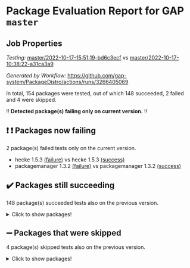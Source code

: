 # Package Evaluation Report for GAP `master`

## Job Properties

*Testing:* [master/2022-10-17-15:51:19-bd6c3ecf](https://github.com/gap-system/PackageDistro/blob/data/reports/master/2022-10-17-15:51:19-bd6c3ecf) vs [master/2022-10-17-10:38:22-a31ca3a9](https://github.com/gap-system/PackageDistro/blob/data/reports/master/2022-10-17-10:38:22-a31ca3a9)

*Generated by Workflow:* https://github.com/gap-system/PackageDistro/actions/runs/3266405069

In total, 154 packages were tested, out of which 148 succeeded, 2 failed and 4 were skipped.

:bangbang: **Detected package(s) failing only on current version.** :bangbang:

## :exclamation: :exclamation: Packages now failing

2 package(s) failed tests only on the current version.
- hecke 1.5.3 [(failure)](https://github.com/gap-system/PackageDistro/actions/runs/3266405069/jobs/5370358351) vs hecke 1.5.3 [(success)](https://github.com/gap-system/PackageDistro/actions/runs/3264211860/jobs/5364778922)
- packagemanager 1.3.2 [(failure)](https://github.com/gap-system/PackageDistro/actions/runs/3266405069/jobs/5370363822) vs packagemanager 1.3.2 [(success)](https://github.com/gap-system/PackageDistro/actions/runs/3264211860/jobs/5364783459)

## :heavy_check_mark: Packages still succeeding

148 package(s) succeeded tests also on the previous version.
<details><summary>Click to show packages!</summary>

- 4ti2interface 2022.09-01 [(success)](https://github.com/gap-system/PackageDistro/actions/runs/3266405069/jobs/5370349470)
- ace 5.6.1 [(success)](https://github.com/gap-system/PackageDistro/actions/runs/3266405069/jobs/5370349635)
- aclib 1.3.2 [(success)](https://github.com/gap-system/PackageDistro/actions/runs/3266405069/jobs/5370349847)
- agt 0.2 [(success)](https://github.com/gap-system/PackageDistro/actions/runs/3266405069/jobs/5370349967)
- alnuth 3.2.1 [(success)](https://github.com/gap-system/PackageDistro/actions/runs/3266405069/jobs/5370350082)
- anupq 3.2.6 [(success)](https://github.com/gap-system/PackageDistro/actions/runs/3266405069/jobs/5370350209)
- atlasrep 2.1.5 [(success)](https://github.com/gap-system/PackageDistro/actions/runs/3266405069/jobs/5370350345)
- autodoc 2022.07.10 [(success)](https://github.com/gap-system/PackageDistro/actions/runs/3266405069/jobs/5370350457)
- automata 1.15 [(success)](https://github.com/gap-system/PackageDistro/actions/runs/3266405069/jobs/5370350625)
- automgrp 1.3.2 [(success)](https://github.com/gap-system/PackageDistro/actions/runs/3266405069/jobs/5370350745)
- autpgrp 1.11 [(success)](https://github.com/gap-system/PackageDistro/actions/runs/3266405069/jobs/5370350850)
- cap 2022.10-04 [(success)](https://github.com/gap-system/PackageDistro/actions/runs/3266405069/jobs/5370350985)
- caratinterface 2.3.4 [(success)](https://github.com/gap-system/PackageDistro/actions/runs/3266405069/jobs/5370351113)
- cddinterface 2022.08.11 [(success)](https://github.com/gap-system/PackageDistro/actions/runs/3266405069/jobs/5370351241)
- circle 1.6.5 [(success)](https://github.com/gap-system/PackageDistro/actions/runs/3266405069/jobs/5370351383)
- classicpres 1.22 [(success)](https://github.com/gap-system/PackageDistro/actions/runs/3266405069/jobs/5370351505)
- cohomolo 1.6.10 [(success)](https://github.com/gap-system/PackageDistro/actions/runs/3266405069/jobs/5370351668)
- congruence 1.2.4 [(success)](https://github.com/gap-system/PackageDistro/actions/runs/3266405069/jobs/5370351777)
- corelg 1.56 [(success)](https://github.com/gap-system/PackageDistro/actions/runs/3266405069/jobs/5370351918)
- crime 1.6 [(success)](https://github.com/gap-system/PackageDistro/actions/runs/3266405069/jobs/5370352061)
- crisp 1.4.5 [(success)](https://github.com/gap-system/PackageDistro/actions/runs/3266405069/jobs/5370352201)
- crypting 0.10.3 [(success)](https://github.com/gap-system/PackageDistro/actions/runs/3266405069/jobs/5370352321)
- cryst 4.1.25 [(success)](https://github.com/gap-system/PackageDistro/actions/runs/3266405069/jobs/5370352446)
- crystcat 1.1.10 [(success)](https://github.com/gap-system/PackageDistro/actions/runs/3266405069/jobs/5370352593)
- ctbllib 1.3.4 [(success)](https://github.com/gap-system/PackageDistro/actions/runs/3266405069/jobs/5370352759)
- cubefree 1.19 [(success)](https://github.com/gap-system/PackageDistro/actions/runs/3266405069/jobs/5370352891)
- curlinterface 2.3.1 [(success)](https://github.com/gap-system/PackageDistro/actions/runs/3266405069/jobs/5370353031)
- cvec 2.7.6 [(success)](https://github.com/gap-system/PackageDistro/actions/runs/3266405069/jobs/5370353146)
- datastructures 0.2.7 [(success)](https://github.com/gap-system/PackageDistro/actions/runs/3266405069/jobs/5370353263)
- deepthought 1.0.6 [(success)](https://github.com/gap-system/PackageDistro/actions/runs/3266405069/jobs/5370353405)
- design 1.7 [(success)](https://github.com/gap-system/PackageDistro/actions/runs/3266405069/jobs/5370353529)
- difsets 2.3.1 [(success)](https://github.com/gap-system/PackageDistro/actions/runs/3266405069/jobs/5370353699)
- digraphs 1.6.0 [(success)](https://github.com/gap-system/PackageDistro/actions/runs/3266405069/jobs/5370353858)
- edim 1.3.6 [(success)](https://github.com/gap-system/PackageDistro/actions/runs/3266405069/jobs/5370353997)
- example 4.3.2 [(success)](https://github.com/gap-system/PackageDistro/actions/runs/3266405069/jobs/5370354102)
- examplesforhomalg 2022.10-01 [(success)](https://github.com/gap-system/PackageDistro/actions/runs/3266405069/jobs/5370354244)
- factint 1.6.3 [(success)](https://github.com/gap-system/PackageDistro/actions/runs/3266405069/jobs/5370354358)
- ferret 1.0.8 [(success)](https://github.com/gap-system/PackageDistro/actions/runs/3266405069/jobs/5370354506)
- fga 1.4.0 [(success)](https://github.com/gap-system/PackageDistro/actions/runs/3266405069/jobs/5370354628)
- fining 1.5.1 [(success)](https://github.com/gap-system/PackageDistro/actions/runs/3266405069/jobs/5370354843)
- float 1.0.3 [(success)](https://github.com/gap-system/PackageDistro/actions/runs/3266405069/jobs/5370355049)
- format 1.4.3 [(success)](https://github.com/gap-system/PackageDistro/actions/runs/3266405069/jobs/5370355179)
- forms 1.2.9 [(success)](https://github.com/gap-system/PackageDistro/actions/runs/3266405069/jobs/5370355333)
- fplsa 1.2.5 [(success)](https://github.com/gap-system/PackageDistro/actions/runs/3266405069/jobs/5370355465)
- fr 2.4.10 [(success)](https://github.com/gap-system/PackageDistro/actions/runs/3266405069/jobs/5370355610)
- francy 1.2.5 [(success)](https://github.com/gap-system/PackageDistro/actions/runs/3266405069/jobs/5370355739)
- fwtree 1.3 [(success)](https://github.com/gap-system/PackageDistro/actions/runs/3266405069/jobs/5370355852)
- gapdoc 1.6.6 [(success)](https://github.com/gap-system/PackageDistro/actions/runs/3266405069/jobs/5370355987)
- gauss 2022.10-01 [(success)](https://github.com/gap-system/PackageDistro/actions/runs/3266405069/jobs/5370356124)
- gaussforhomalg 2022.08-03 [(success)](https://github.com/gap-system/PackageDistro/actions/runs/3266405069/jobs/5370356253)
- gbnp 1.0.5 [(success)](https://github.com/gap-system/PackageDistro/actions/runs/3266405069/jobs/5370356392)
- generalizedmorphismsforcap 2022.09-01 [(success)](https://github.com/gap-system/PackageDistro/actions/runs/3266405069/jobs/5370356507)
- genss 1.6.8 [(success)](https://github.com/gap-system/PackageDistro/actions/runs/3266405069/jobs/5370356673)
- gradedmodules 2022.09-02 [(success)](https://github.com/gap-system/PackageDistro/actions/runs/3266405069/jobs/5370356878)
- gradedringforhomalg 2022.10-01 [(success)](https://github.com/gap-system/PackageDistro/actions/runs/3266405069/jobs/5370357078)
- grape 4.8.5 [(success)](https://github.com/gap-system/PackageDistro/actions/runs/3266405069/jobs/5370357294)
- groupoids 1.71 [(success)](https://github.com/gap-system/PackageDistro/actions/runs/3266405069/jobs/5370357538)
- grpconst 2.6.2 [(success)](https://github.com/gap-system/PackageDistro/actions/runs/3266405069/jobs/5370357724)
- guarana 0.96.3 [(success)](https://github.com/gap-system/PackageDistro/actions/runs/3266405069/jobs/5370357888)
- guava 3.17 [(success)](https://github.com/gap-system/PackageDistro/actions/runs/3266405069/jobs/5370357997)
- hap 1.47 [(success)](https://github.com/gap-system/PackageDistro/actions/runs/3266405069/jobs/5370358123)
- hapcryst 0.1.15 [(success)](https://github.com/gap-system/PackageDistro/actions/runs/3266405069/jobs/5370358238)
- help 3.5 [(success)](https://github.com/gap-system/PackageDistro/actions/runs/3266405069/jobs/5370358485)
- homalg 2022.08-04 [(success)](https://github.com/gap-system/PackageDistro/actions/runs/3266405069/jobs/5370358603)
- homalgtocas 2022.10-01 [(success)](https://github.com/gap-system/PackageDistro/actions/runs/3266405069/jobs/5370358766)
- idrel 2.44 [(success)](https://github.com/gap-system/PackageDistro/actions/runs/3266405069/jobs/5370358909)
- images 1.3.1 [(success)](https://github.com/gap-system/PackageDistro/actions/runs/3266405069/jobs/5370359022)
- intpic 0.3.0 [(success)](https://github.com/gap-system/PackageDistro/actions/runs/3266405069/jobs/5370359173)
- io 4.7.3 [(success)](https://github.com/gap-system/PackageDistro/actions/runs/3266405069/jobs/5370359315)
- io_forhomalg 2022.09-01 [(success)](https://github.com/gap-system/PackageDistro/actions/runs/3266405069/jobs/5370359492)
- irredsol 1.4.3 [(success)](https://github.com/gap-system/PackageDistro/actions/runs/3266405069/jobs/5370359662)
- json 2.1.0 [(success)](https://github.com/gap-system/PackageDistro/actions/runs/3266405069/jobs/5370359797)
- jupyterkernel 1.4.1 [(success)](https://github.com/gap-system/PackageDistro/actions/runs/3266405069/jobs/5370359956)
- jupyterviz 1.5.6 [(success)](https://github.com/gap-system/PackageDistro/actions/runs/3266405069/jobs/5370360107)
- kan 1.34 [(success)](https://github.com/gap-system/PackageDistro/actions/runs/3266405069/jobs/5370360242)
- kbmag 1.5.10 [(success)](https://github.com/gap-system/PackageDistro/actions/runs/3266405069/jobs/5370360375)
- laguna 3.9.5 [(success)](https://github.com/gap-system/PackageDistro/actions/runs/3266405069/jobs/5370360505)
- liealgdb 2.2.1 [(success)](https://github.com/gap-system/PackageDistro/actions/runs/3266405069/jobs/5370360660)
- liepring 2.7 [(success)](https://github.com/gap-system/PackageDistro/actions/runs/3266405069/jobs/5370360795)
- liering 2.4.2 [(success)](https://github.com/gap-system/PackageDistro/actions/runs/3266405069/jobs/5370360945)
- linearalgebraforcap 2022.10-01 [(success)](https://github.com/gap-system/PackageDistro/actions/runs/3266405069/jobs/5370361078)
- localizeringforhomalg 2022.09-01 [(success)](https://github.com/gap-system/PackageDistro/actions/runs/3266405069/jobs/5370361196)
- loops 3.4.2 [(success)](https://github.com/gap-system/PackageDistro/actions/runs/3266405069/jobs/5370361368)
- lpres 1.0.3 [(success)](https://github.com/gap-system/PackageDistro/actions/runs/3266405069/jobs/5370361524)
- majoranaalgebras 1.4 [(success)](https://github.com/gap-system/PackageDistro/actions/runs/3266405069/jobs/5370361695)
- mapclass 1.4.6 [(success)](https://github.com/gap-system/PackageDistro/actions/runs/3266405069/jobs/5370361835)
- matgrp 0.70 [(success)](https://github.com/gap-system/PackageDistro/actions/runs/3266405069/jobs/5370361949)
- matricesforhomalg 2022.10-05 [(success)](https://github.com/gap-system/PackageDistro/actions/runs/3266405069/jobs/5370362071)
- modisom 2.5.3 [(success)](https://github.com/gap-system/PackageDistro/actions/runs/3266405069/jobs/5370362181)
- modulepresentationsforcap 2022.10-02 [(success)](https://github.com/gap-system/PackageDistro/actions/runs/3266405069/jobs/5370362341)
- modules 2022.09-01 [(success)](https://github.com/gap-system/PackageDistro/actions/runs/3266405069/jobs/5370362460)
- monoidalcategories 2022.10-01 [(success)](https://github.com/gap-system/PackageDistro/actions/runs/3266405069/jobs/5370362610)
- nconvex 2022.09-01 [(success)](https://github.com/gap-system/PackageDistro/actions/runs/3266405069/jobs/5370362748)
- nilmat 1.4.2 [(success)](https://github.com/gap-system/PackageDistro/actions/runs/3266405069/jobs/5370362894)
- nock 1.5 [(success)](https://github.com/gap-system/PackageDistro/actions/runs/3266405069/jobs/5370363013)
- normalizinterface 1.3.4 [(success)](https://github.com/gap-system/PackageDistro/actions/runs/3266405069/jobs/5370363155)
- nq 2.5.8 [(success)](https://github.com/gap-system/PackageDistro/actions/runs/3266405069/jobs/5370363272)
- numericalsgps 1.3.1 [(success)](https://github.com/gap-system/PackageDistro/actions/runs/3266405069/jobs/5370363401)
- openmath 11.5.1 [(success)](https://github.com/gap-system/PackageDistro/actions/runs/3266405069/jobs/5370363543)
- orb 4.9.0 [(success)](https://github.com/gap-system/PackageDistro/actions/runs/3266405069/jobs/5370363691)
- patternclass 2.4.3 [(success)](https://github.com/gap-system/PackageDistro/actions/runs/3266405069/jobs/5370363998)
- permut 2.0.4 [(success)](https://github.com/gap-system/PackageDistro/actions/runs/3266405069/jobs/5370364214)
- polenta 1.3.10 [(success)](https://github.com/gap-system/PackageDistro/actions/runs/3266405069/jobs/5370364438)
- polymaking 0.8.6 [(success)](https://github.com/gap-system/PackageDistro/actions/runs/3266405069/jobs/5370364597)
- primgrp 3.4.2 [(success)](https://github.com/gap-system/PackageDistro/actions/runs/3266405069/jobs/5370364768)
- profiling 2.5.1 [(success)](https://github.com/gap-system/PackageDistro/actions/runs/3266405069/jobs/5370364921)
- qpa 1.34 [(success)](https://github.com/gap-system/PackageDistro/actions/runs/3266405069/jobs/5370365061)
- quagroup 1.8.3 [(success)](https://github.com/gap-system/PackageDistro/actions/runs/3266405069/jobs/5370365284)
- radiroot 2.9 [(success)](https://github.com/gap-system/PackageDistro/actions/runs/3266405069/jobs/5370365399)
- rcwa 4.7.0 [(success)](https://github.com/gap-system/PackageDistro/actions/runs/3266405069/jobs/5370365541)
- rds 1.8 [(success)](https://github.com/gap-system/PackageDistro/actions/runs/3266405069/jobs/5370365695)
- recog 1.4.2 [(success)](https://github.com/gap-system/PackageDistro/actions/runs/3266405069/jobs/5370365836)
- repndecomp 1.2.1 [(success)](https://github.com/gap-system/PackageDistro/actions/runs/3266405069/jobs/5370365977)
- repsn 3.1.0 [(success)](https://github.com/gap-system/PackageDistro/actions/runs/3266405069/jobs/5370366191)
- resclasses 4.7.3 [(success)](https://github.com/gap-system/PackageDistro/actions/runs/3266405069/jobs/5370366323)
- ringsforhomalg 2022.10-02 [(success)](https://github.com/gap-system/PackageDistro/actions/runs/3266405069/jobs/5370366511)
- sco 2022.09-01 [(success)](https://github.com/gap-system/PackageDistro/actions/runs/3266405069/jobs/5370366633)
- scscp 2.3.1 [(success)](https://github.com/gap-system/PackageDistro/actions/runs/3266405069/jobs/5370366748)
- semigroups 5.0.2 [(success)](https://github.com/gap-system/PackageDistro/actions/runs/3266405069/jobs/5370366880)
- sglppow 2.2 [(success)](https://github.com/gap-system/PackageDistro/actions/runs/3266405069/jobs/5370367043)
- sgpviz 0.999.5 [(success)](https://github.com/gap-system/PackageDistro/actions/runs/3266405069/jobs/5370367185)
- simpcomp 2.1.14 [(success)](https://github.com/gap-system/PackageDistro/actions/runs/3266405069/jobs/5370367357)
- singular 2022.09.23 [(success)](https://github.com/gap-system/PackageDistro/actions/runs/3266405069/jobs/5370367546)
- sla 1.5.3 [(success)](https://github.com/gap-system/PackageDistro/actions/runs/3266405069/jobs/5370367733)
- smallgrp 1.5 [(success)](https://github.com/gap-system/PackageDistro/actions/runs/3266405069/jobs/5370367973)
- smallsemi 0.6.13 [(success)](https://github.com/gap-system/PackageDistro/actions/runs/3266405069/jobs/5370368162)
- sonata 2.9.5 [(success)](https://github.com/gap-system/PackageDistro/actions/runs/3266405069/jobs/5370368339)
- sophus 1.27 [(success)](https://github.com/gap-system/PackageDistro/actions/runs/3266405069/jobs/5370368534)
- spinsym 1.5.2 [(success)](https://github.com/gap-system/PackageDistro/actions/runs/3266405069/jobs/5370368686)
- standardff 0.9.4 [(success)](https://github.com/gap-system/PackageDistro/actions/runs/3266405069/jobs/5370368843)
- symbcompcc 1.3.2 [(success)](https://github.com/gap-system/PackageDistro/actions/runs/3266405069/jobs/5370369010)
- thelma 1.3 [(success)](https://github.com/gap-system/PackageDistro/actions/runs/3266405069/jobs/5370369197)
- tomlib 1.2.9 [(success)](https://github.com/gap-system/PackageDistro/actions/runs/3266405069/jobs/5370369375)
- toolsforhomalg 2022.09-08 [(success)](https://github.com/gap-system/PackageDistro/actions/runs/3266405069/jobs/5370369518)
- toric 1.9.5 [(success)](https://github.com/gap-system/PackageDistro/actions/runs/3266405069/jobs/5370369668)
- toricvarieties 2022.07.13 [(success)](https://github.com/gap-system/PackageDistro/actions/runs/3266405069/jobs/5370369867)
- transgrp 3.6.3 [(success)](https://github.com/gap-system/PackageDistro/actions/runs/3266405069/jobs/5370370040)
- ugaly 4.0.3 [(success)](https://github.com/gap-system/PackageDistro/actions/runs/3266405069/jobs/5370370199)
- unipot 1.5 [(success)](https://github.com/gap-system/PackageDistro/actions/runs/3266405069/jobs/5370370357)
- unitlib 4.1.0 [(success)](https://github.com/gap-system/PackageDistro/actions/runs/3266405069/jobs/5370370528)
- utils 0.77 [(success)](https://github.com/gap-system/PackageDistro/actions/runs/3266405069/jobs/5370370682)
- uuid 0.7 [(success)](https://github.com/gap-system/PackageDistro/actions/runs/3266405069/jobs/5370370855)
- walrus 0.9991 [(success)](https://github.com/gap-system/PackageDistro/actions/runs/3266405069/jobs/5370371023)
- wedderga 4.10.2 [(success)](https://github.com/gap-system/PackageDistro/actions/runs/3266405069/jobs/5370371175)
- xmod 2.88 [(success)](https://github.com/gap-system/PackageDistro/actions/runs/3266405069/jobs/5370371309)
- xmodalg 1.22 [(success)](https://github.com/gap-system/PackageDistro/actions/runs/3266405069/jobs/5370371471)
- yangbaxter 0.10.1 [(success)](https://github.com/gap-system/PackageDistro/actions/runs/3266405069/jobs/5370371639)
- zeromqinterface 0.14 [(success)](https://github.com/gap-system/PackageDistro/actions/runs/3266405069/jobs/5370371820)
</details>

## :heavy_minus_sign: Packages that were skipped

4 package(s) skipped tests also on the previous version.
<details><summary>Click to show packages!</summary>

- browse 1.8.18 [(skipped)](https://github.com/gap-system/PackageDistro/actions/runs/3266405069/jobs/5370093953)
- itc 1.5.1 [(skipped)](https://github.com/gap-system/PackageDistro/actions/runs/3266405069/jobs/5370093953)
- polycyclic 2.16 [(skipped)](https://github.com/gap-system/PackageDistro/actions/runs/3266405069/jobs/5370093953)
- xgap 4.31 [(skipped)](https://github.com/gap-system/PackageDistro/actions/runs/3266405069/jobs/5370093953)
</details>

